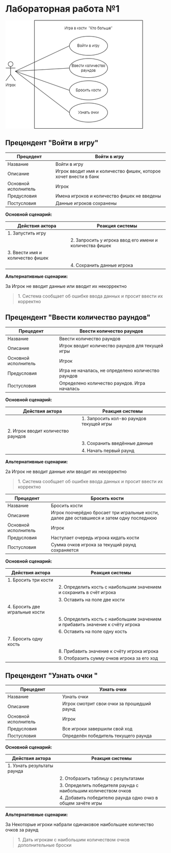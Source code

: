# Лабораторная работа №1

![Диаграмма прецедентов](images/lab1.png)

## Прецендент "Войти в игру"

| Прецедент | Войти в игру |
|---|---|
| Название | Войти в игру |
| Описание | Игрок вводит имя и количество фишек, которое хочет внести в банк |
| Основной исполнитель | Игрок |
| Предусловия | Имена игроков и количество фишек не введены |
| Постусловия | Данные игроков сохранены |

**Основной сценарий:**

| Действия актора | Реакция системы |
|---|---|
|1. Запустить игру||
||2. Запросить у игрока ввод его имени и количества фишек|
|3. Ввести имя и количество фишек||
||4. Сохранить данные игрока|

**Альтернативные сценарии:**

3а Игрок не вводит данные или вводит их некорректно

> 1\.  Система сообщает об ошибке ввода данных и просит ввести их корректно

 ## Прецендент "Ввести количество раундов"

| Прецедент | Ввести количество раундов |
|---|---|
| Название | Ввести количество раундов |
| Описание | Игрок вводит количество раундов для текущей игры |
| Основной исполнитель | Игрок |
| Предусловия | Игра не началась, не определено количество раундов |
| Постусловия | Определено количество раундов. Игра началась |

**Основной сценарий:**

| Действия актора | Реакция системы |
|---|---|
||1. Запросить кол-во раундов текущей игры|
|2. Игрок вводит количество раундов||
||3. Сохранить введённые данные |
||4. Начать первый раунд |

**Альтернативные сценарии:**

2а Игрок не вводит данные или вводит их некорректно

> 1\. Система сообщает об ошибке ввода данных и просит ввести их корректно

| Прецедент | Бросить кости |
|---|---|
| Название | Бросить кости |
| Описание | Игрок поочерёдно бросает три игральные кости, далее две оставшиеся и затем одну последнюю|
| Основной исполнитель | Игрок |
| Предусловия | Наступает очередь игрока кидать кости |
| Постусловия | Сумма очков игрока за текущий раунд сохраняется |

**Основной сценарий:**

| Действия актора | Реакция системы |
|---|---|
|1. Бросить три кости||
||2. Определить кость с наибольшим значением и сохранить в счёт игрока|
||3. Оставить на поле две кости|
|4. Бросить две игральные кости||
||5.  Определить кость с наибольшим значением и прибавить значение к счёту игрока|
||6. Оставить на поле одну кость|
|7. Бросить одну кость||
||8. Прибавить значение к счёту игрока игрока|
||9. Отобразить сумму очков игрока за его ход|

 ## Прецендент "Узнать очки "
 
| Прецедент | Узнать очки |
|---|---|
| Название | Узнать очки |
| Описание | Игрок смотрит свои очки за прошедший раунд|
| Основной исполнитель | Игрок |
| Предусловия | Все игроки завершили свой ход |
| Постусловия | Определён победитель текущего раунда |

**Основной сценарий:**

| Действия актора | Реакция системы |
|---|---|
|1. Узнать результаты раунда||
||2. Отобразить таблицу с результатами|
||3. Определить победителя раунда с наибольшим количеством очков |
||4. Добавить победителю раунда одно очко в общем зачёте игры |

**Альтернативные сценарии:**

3а Некоторые игроки набрали одинаковое наибольшее количество очков за раунд

> 1\. Дать игрокам с наибольшим количеством очков дополнительные броски
